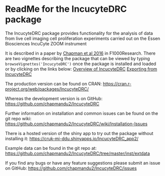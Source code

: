 <!-- README.md is generated from README.Rmd. Please edit that file -->
ReadMe for the IncucyteDRC package
==================================

The IncucyteDRC package provides functionality for the analysis of data from live cell imaging cell proliferation experiments carried out on the Essen Biosciences IncuCyte ZOOM instrument

It is described in a paper by [Chapman et al 2016](http://f1000research.com/articles/5-962/) in F1000Research. There are two vignettes describing the package that can be viewed by typing `browseVignettes('IncucyteDRC')` once the package is installed and loaded or by clicking on the links below:
[Overview of IncucyteDRC](https://cran.r-project.org/web/packages/IncucyteDRC/vignettes/Overview.html)
[Exporting from IncucyteDRC](https://cran.r-project.org/web/packages/IncucyteDRC/vignettes/IncucyteZoomExport.html)

The production version can be found on CRAN:
<https://cran.r-project.org/web/packages/IncucyteDRC/>

Whereas the development version is on GitHub:
<https://github.com/chapmandu2/IncucyteDRC>

Further information on installation and common issues can be found on the git repo wiki:
<https://github.com/chapmandu2/IncucyteDRC/wiki/Installation-Issues>

There is a hosted version of the shiny app to try out the package without installing it:
<https://cruk-mi-ddu.shinyapps.io/IncucyteDRC_app2/>

Example data can be found in the git repo at:
<https://github.com/chapmandu2/IncucyteDRC/tree/master/inst/extdata>

If you find any bugs or have any feature suggestions please submit an issue on GitHub:
<https://github.com/chapmandu2/IncucyteDRC/issues>
